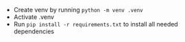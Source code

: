 - Create venv by running `python -m venv .venv`
- Activate .venv
- Run `pip install -r requirements.txt` to install all needed dependencies
